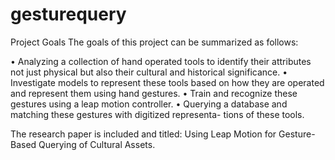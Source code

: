 # gesturequery

Project Goals
The goals of this project can be summarized as follows:

• Analyzing a collection of hand operated tools to identify their attributes not just physical but also their cultural and historical significance.
• Investigate models to represent these tools based on how they are operated and represent them using hand gestures.
• Train and recognize these gestures using a leap motion controller.
• Querying a database and matching these gestures with digitized representa- tions of these tools.

The research paper is included and titled: Using Leap Motion for Gesture-Based Querying of Cultural Assets.
